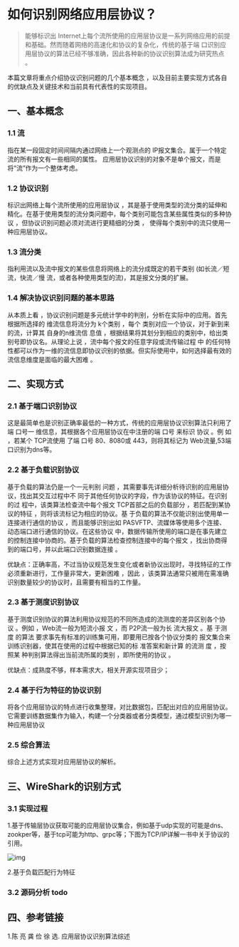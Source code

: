 #                          如何识别网络应用层协议？

> 能够标识出 Internet上每个流所使用的应用层协议是一系列网络应用的前提和基础。然而随着网络的高速化和协议的复杂化，传统的基于端 口识别应用层协议的算法已经不够准确，因此各种新的协议识别算法成为研究热点 。

本篇文章将重点介绍协议识别问题的几个基本概念 ，以及目前主要实现方式各自的优缺点及关键技术和当前具有代表性的实现项目。

## 一、基本概念

### 1.1 流

指在某一段固定时间间隔内通过网络上一个观测点的 IP报文集合。属于一个特定流的所有报文有一些相同的属性。 应用层协议识别的对象不是单个报文，而是将“流”作为一个整体考虑。

### 1.2 协议识别

标识出网络上每个流所使用的应用层协议 ，其是基于使用类型的流分类的延伸和精化。在基于使用类型的流分类问题中，每个类别可能包含某些属性类似的多种协议 ，但协议识别问题必须对流进行更精细的分类 ， 使得每个类别中的流只使用一种应用层协议。

### 1.3 流分类

指利用流以及流中报文的某些信息将网络上的流分成既定的若干类别 (如长流／短流，快流／慢 流，或者各种使用类型的流)，其是报文分类的扩展。

### 1.4 解决协议识别问题的基本思路

从本质上看 ，协议识别问题是多元统计学中的判别，分析在实际中的应用。首先根据所选择的 维流信息将流分为 k个类别 ，每个 类别对应一个协议，对于新到来的流，计算其 自身的n维流信 息值 ，根据结果将其划分到相应的类别中，给出类别号即协议名。从理论上说 ，流中每个报文的任意字段或流传输过程 中 的任何特性都可以作为一维的流信息即协议识别的依据。但实际使用中，如何选择最有效的流信息维度是面临的最大困难 。

## 二、实现方式

### 2.1 基于端口识别协议

这是最简单也是识别正确率最低的一种方式，传统的应用层协议识别算法只利用了端 口号一 维信息，其根据各个应用层协议在中注册的端 口号 来标识 协议 。例 如 ，若某个 TCP流使用 了端 口号 80、8080或 443，则将其标记为 Web流量,53端口识别为dns等。

### 2.2 基于负载识别协议

基于负载的算法仍是一个一元判别 问题 ，其需要事先详细分析待识别的应用层协议，找出其交互过程中不 同于其他任何协议的字段，作为该协议的特征。在识别的过 程中，该类算法检查流中每个报文 TCP首部之后的负载部分 ，若匹配到某协议的特征 ，则将该流标记为相应的协议。基 于负载的算法不仅能识别出使用单一连接进行通信的协议 ，而且能够识别出如 PASVFTP、流媒体等使用多个连接、动态端口进行通信的协议。在这些协议 中，数据传输所使用的端口是在事先建立的控制连接中协商的。基于负载的算法检查控制连接中的每个报文 ，找出协商得到的端口号，并以此端口识别数据连接 。

优缺点：正确率高，不过当协议规范发生变化或者新协议出现时，寻找特征的工作必须重新进行，工作量非常大，更新困难 ，因此 ，该类算法通常只被用在需准确识别数量较少的协议时，且需要有相当的工作量。

### 2.3 基于测度识别协议

基于测度识别协议的算法利用协议规范的不同所造成的流测度的差异区别各个协 议 。例如 ，Web流一般为短流小报 文 ，而 P2P流一般为长 流大报文 。基 于测度 的算法 要求事先有标准的训练集可用，即要用已按各个协议分类的 报文集合来训练识别器，使其在使用的过程中根据已知的标 准答案和新计算 的流测 度 ，按 照某 种判别算法得出当前流所属的类别 ，即所使用的协议 。

优缺点：成熟度不够，样本需求大，相关开源实现项目少；

### 2.4 基于行为特征的协议识别

将各个应用层协议的特点进行收集整理，对比数据包，匹配出对应的应用层协议。它需要训练数据集作为输入，构建一个分类器或者分类模型，通过模型识别为哪一种应用层协议

### 2.5 综合算法

综合上述方式实现对应用层协议的解析。



## 三、WireShark的识别方式

### 3.1 实现过程

1.基于传输层协议获取可能的应用层协议集合，例如基于udp实现的可能是dns、zookper等，基于tcp可能为http、grpc等；下图为TCP/IP详解一书中关于协议的引用。

![img](https://images0.cnblogs.com/blog/475022/201309/07223013-5e7d5f5443d747978b9eeb14f7ea98a2.png)

2.基于负载匹配行为特征

### 3.2 源码分析 todo



## 四、参考链接

1.陈 亮 龚 俭 徐 选.   应用层协议识别算法综述

